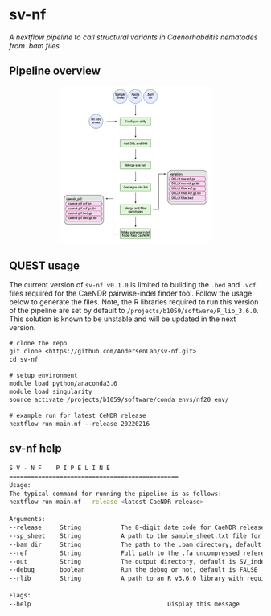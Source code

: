 # sv-nf

*A nextflow pipeline to call structural variants in Caenorhabditis nematodes from .bam files*

## Pipeline overview
<p align="center" width="100%">
    <img width="60%" src="https://github.com/AndersenLab/sv-nf/blob/main/img/sv-nf_workflow.png?raw=true">
</p>

## QUEST usage

The current version of `sv-nf v0.1.0` is limited to building the `.bed` and `.vcf` files required for the CaeNDR pairwise-indel finder tool. Follow the usage below to generate the files. Note, the R libraries required to run this version of the pipeline are set by default to `/projects/b1059/software/R_lib_3.6.0`. This solution is known to be unstable and will be updated in the next version.

```
# clone the repo
git clone <https://github.com/AndersenLab/sv-nf.git>
cd sv-nf

# setup environment
module load python/anaconda3.6
module load singularity
source activate /projects/b1059/software/conda_envs/nf20_env/

# example run for latest CeNDR release
nextflow run main.nf --release 20220216
```

## sv-nf help

```bash
S V - N F    P I P E L I N E
===============================================
Usage:
The typical command for running the pipeline is as follows:
nextflow run main.nf --release <latest CaeNDR release>

Arguments:
--release     String           The 8-digit date code for CaeNDR release, e.g 20220216
--sp_sheet    String           A path to the sample_sheet.txt file for calling INDELs instead of release
--bam_dir     String           The path to the .bam directory, default set for QUEST
--ref         String           Full path to the .fa uncompressed reference file, default set for QUEST
--out         String           The output directory, default is SV_indel_results_<date>
--debug       boolean          Run the debug or not, default is FALSE
--rlib        String           A path to an R v3.6.0 library with required R packages installed, default is /projects/b1059/software/R_lib_3.6.0

Flags:
--help                                      Display this message
```
